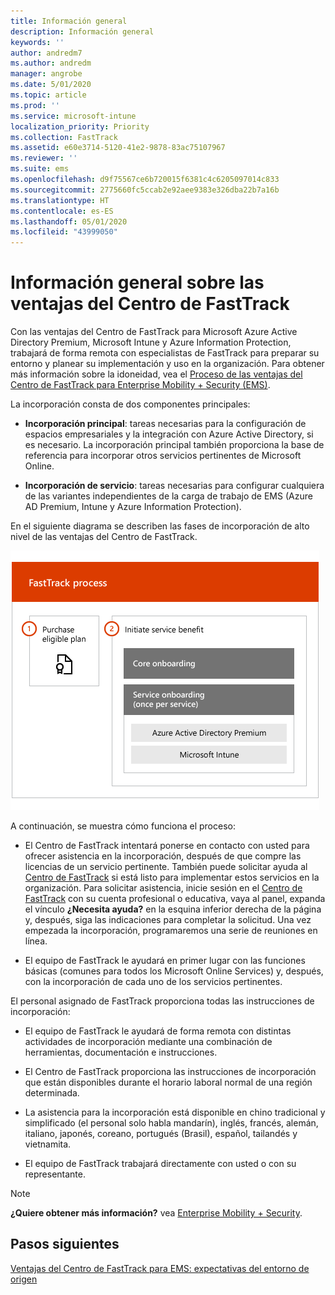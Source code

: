 ```yaml
---
title: Información general
description: Información general
keywords: ''
author: andredm7
ms.author: andredm
manager: angrobe
ms.date: 5/01/2020
ms.topic: article
ms.prod: ''
ms.service: microsoft-intune
localization_priority: Priority
ms.collection: FastTrack
ms.assetid: e60e3714-5120-41e2-9878-83ac75107967
ms.reviewer: ''
ms.suite: ems
ms.openlocfilehash: d9f75567ce6b720015f6381c4c6205097014c833
ms.sourcegitcommit: 2775660fc5ccab2e92aee9383e326dba22b7a16b
ms.translationtype: HT
ms.contentlocale: es-ES
ms.lasthandoff: 05/01/2020
ms.locfileid: "43999050"
---
```

# <a name="fasttrack-center-benefit-overview"></a>Información general sobre las ventajas del Centro de FastTrack

Con las ventajas del Centro de FastTrack para Microsoft Azure Active Directory Premium, Microsoft Intune y Azure Information Protection, trabajará de forma remota con especialistas de FastTrack para preparar su entorno y planear su implementación y uso en la organización. Para obtener más información sobre la idoneidad, vea el [Proceso de las ventajas del Centro de FastTrack para Enterprise Mobility + Security (EMS)](EMS-fasttrack-process.md).

La incorporación consta de dos componentes principales:

-   **Incorporación principal**: tareas necesarias para la configuración de espacios empresariales y la integración con Azure Active Directory, si es necesario. La incorporación principal también proporciona la base de referencia para incorporar otros servicios pertinentes de Microsoft Online.

-   **Incorporación de servicio**: tareas necesarias para configurar cualquiera de las variantes independientes de la carga de trabajo de EMS (Azure AD Premium, Intune y Azure Information Protection).

En el siguiente diagrama se describen las fases de incorporación de alto nivel de las ventajas del Centro de FastTrack.

![Las fases de incorporación de alto nivel del uso de las ventajas del Centro de FastTrack](./media/ft-onboarding-process.png)

A continuación, se muestra cómo funciona el proceso:

- El Centro de FastTrack intentará ponerse en contacto con usted para ofrecer asistencia en la incorporación, después de que compre las licencias de un servicio pertinente. También puede solicitar ayuda al [Centro de FastTrack](https://go.microsoft.com/fwlink/?linkid=780698) si está listo para implementar estos servicios en la organización. Para solicitar asistencia, inicie sesión en el [Centro de FastTrack](https://go.microsoft.com/fwlink/?linkid=780698) con su cuenta profesional o educativa, vaya al panel, expanda el vínculo **¿Necesita ayuda?** en la esquina inferior derecha de la página y, después, siga las indicaciones para completar la solicitud. Una vez empezada la incorporación, programaremos una serie de reuniones en línea.

-   El equipo de FastTrack le ayudará en primer lugar con las funciones básicas (comunes para todos los Microsoft Online Services) y, después, con la incorporación de cada uno de los servicios pertinentes.

El personal asignado de FastTrack proporciona todas las instrucciones de incorporación:

-   El equipo de FastTrack le ayudará de forma remota con distintas actividades de incorporación mediante una combinación de herramientas, documentación e instrucciones.

-   El Centro de FastTrack proporciona las instrucciones de incorporación que están disponibles durante el horario laboral normal de una región determinada.

-   La asistencia para la incorporación está disponible en chino tradicional y simplificado (el personal solo habla mandarín), inglés, francés, alemán, italiano, japonés, coreano, portugués (Brasil), español, tailandés y vietnamita.

-   El equipo de FastTrack trabajará directamente con usted o con su representante.

> [!NOTE]
> **¿Quiere obtener más información?** vea [Enterprise Mobility + Security](https://www.microsoft.com/cloud-platform/enterprise-mobility).  

## <a name="next-steps"></a>Pasos siguientes

[Ventajas del Centro de FastTrack para EMS: expectativas del entorno de origen](EMS-source-environment-expectations.md)

